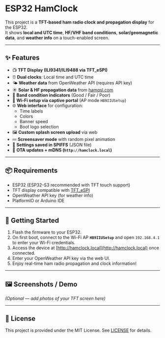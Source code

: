 # ESP32 HamClock

This project is a **TFT-based ham radio clock and propagation display** for the ESP32.  
It shows **local and UTC time**, **HF/VHF band conditions**, **solar/geomagnetic data**, and **weather info** on a touch-enabled screen.

---

## ✨ Features
- 📺 **TFT Display (ILI9341/ILI9488 via TFT_eSPI)**
- ⏰ **Dual clocks**: Local time and UTC time
- 🌤️ **Weather data** from OpenWeather API (requires API key)
- ☀️ **Solar & HF propagation data** from [hamqsl.com](https://www.hamqsl.com/)
- 📡 **Band condition indicators** (Good / Fair / Poor)
- 📶 **Wi-Fi setup via captive portal** (AP mode `HB9IIUSetup`)
- 🌐 **Web interface** for configuration:
  - Time labels
  - Colors
  - Banner speed
  - Boot logo selection
- 🖼️ **Custom splash screen upload** via web
- 💤 **Screensaver mode** with random pixel animation
- 🔧 **Settings saved in SPIFFS** (JSON file)
- 🔗 **OTA updates + mDNS (`http://hamclock.local`)**

---

## 📦 Requirements
- ESP32 (ESP32-S3 recommended with TFT touch support)
- TFT display compatible with [TFT_eSPI](https://github.com/Bodmer/TFT_eSPI)
- OpenWeather API key (for weather info)
- PlatformIO or Arduino IDE

---

## 🚀 Getting Started
1. Flash the firmware to your ESP32.
2. On first boot, connect to the Wi-Fi AP **`HB9IIUSetup`** and open `192.168.4.1` to enter your Wi-Fi credentials.
3. Access the device at [http://hamclock.local](http://hamclock.local) once connected.
4. Enter your OpenWeather API key via the web UI.
5. Enjoy real-time ham radio propagation and clock information!

---

## 🖼️ Screenshots / Demo
*(Optional — add photos of your TFT screen here)*

---

## 📜 License
This project is provided under the MIT License. See [LICENSE](LICENSE) for details.
